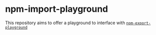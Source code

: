 # npm-import-playground

This repository aims to offer a playground to interface with [`npm-export-playground`]([url](https://github.com/nclsndr/npm-export-playground)https://github.com/nclsndr/npm-export-playground)

